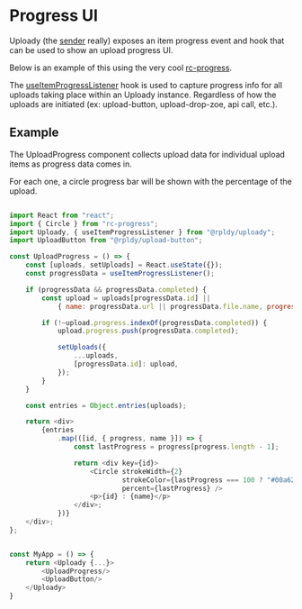 # Progress UI

Uploady (the [sender](../packages/rpldy-sender) really) exposes an item progress event and hook that can be used to show an upload progress UI.

Below is an example of this using the very cool [rc-progress](https://www.npmjs.com/package/rc-progress).

The [useItemProgressListener](../api/hooks/useItemProgressListener) hook is used to capture progress info for all uploads taking place within an Uploady instance.
Regardless of how the uploads are initiated (ex: upload-button, upload-drop-zoe, api call, etc.).

## Example

The UploadProgress component collects upload data for individual upload items as progress data comes in.

For each one, a circle progress bar will be shown with the percentage of the upload.

```javascript

import React from "react";
import { Circle } from "rc-progress";
import Uploady, { useItemProgressListener } from "@rpldy/uploady";
import UploadButton from "@rpldy/upload-button";

const UploadProgress = () => {
    const [uploads, setUploads] = React.useState({});
    const progressData = useItemProgressListener();

    if (progressData && progressData.completed) {
        const upload = uploads[progressData.id] ||
            { name: progressData.url || progressData.file.name, progress: [0] };

        if (!~upload.progress.indexOf(progressData.completed)) {
            upload.progress.push(progressData.completed);

            setUploads({
                ...uploads,
                [progressData.id]: upload,
            });
        }
    }

    const entries = Object.entries(uploads);

    return <div>
        {entries
            .map(([id, { progress, name }]) => {
                const lastProgress = progress[progress.length - 1];

                return <div key={id}>
                    <Circle strokeWidth={2}
                            strokeColor={lastProgress === 100 ? "#00a626" : "#2db7f5"}
                            percent={lastProgress} />
                    <p>{id} : {name}</p>
                </div>;
            })}
    </div>;
};


const MyApp = () => {
    return <Uploady {...}>
        <UploadProgress/>
        <UploadButton/>
    </Uploady>
}

```

